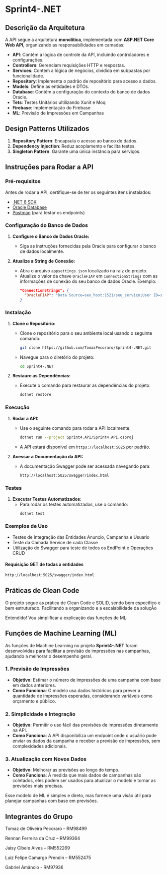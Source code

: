 # Sprint4-.NET

## Descrição da Arquitetura
A API segue a arquitetura **monolítica**, implementada com **ASP.NET Core Web API**, organizando as responsabilidades em camadas:

- **API**: Contém a lógica de controle da API, incluindo controladores e configurações.
- **Controllers**: Gerenciam requisições HTTP e respostas.
- **Services**:  Contém a lógica de negócios, dividida em subpastas por funcionalidade.
- **Repository**: Implementa o padrão de repositório para acesso a dados.
- **Models**: Define as entidades e DTOs.
- **Database**: Contém a configuração do contexto do banco de dados Oracle.
- **Tets**: Testes Unitários ultilizando Xunit e Moq
- **Firebase**: Implementação do Firebase
- **ML**: Previsão de Impressões em Campanhas


## Design Patterns Utilizados
1. **Repository Pattern**: Encapsula o acesso ao banco de dados.
2. **Dependency Injection**: Reduz acoplamento e facilita testes.
3. **Singleton Pattern**: Garante uma única instância para serviços.

## Instruções para Rodar a API

### Pré-requisitos

Antes de rodar a API, certifique-se de ter os seguintes itens instalados:

- [.NET 6 SDK](https://dotnet.microsoft.com/download)
- [Oracle Database](https://www.oracle.com/database/)
- [Postman](https://www.postman.com/downloads/) (para testar os endpoints)

### Configuração do Banco de Dados

1. **Configure o Banco de Dados Oracle:**
   - Siga as instruções fornecidas pela Oracle para configurar o banco de dados localmente.

2. **Atualize a String de Conexão:**
   - Abra o arquivo `appsettings.json` localizado na raiz do projeto.
   - Atualize o valor da chave `OracleFIAP` em `ConnectionStrings` com as informações de conexão do seu banco de dados Oracle. Exemplo:
     ```json
     "ConnectionStrings": {
       "OracleFIAP": "Data Source=seu_host:1521/seu_serviço;User ID=seu_usuario;Password=sua_senha;"
     }
     ```

### Instalação

1. **Clone o Repositório:**
   - Clone o repositório para o seu ambiente local usando o seguinte comando:
     ```bash
     git clone https://github.com/TomazPecoraro/Sprint4-.NET.git
     ```
   - Navegue para o diretório do projeto:
     ```bash
     cd Sprint4-.NET
     ```

2. **Restaure as Dependências:**
   - Execute o comando para restaurar as dependências do projeto:
     ```bash
     dotnet restore
     ```

### Execução

1. **Rodar a API:**
   - Use o seguinte comando para rodar a API localmente:
     ```bash
     dotnet run --project Sprint4.API/Sprint4.API.csproj
     ```
   - A API estará disponível em `https://localhost:5025` por padrão.

2. **Acessar a Documentação da API:**
   - A documentação Swagger pode ser acessada navegando para:
     ```markdown
     http://localhost:5025/swagger/index.html
     ```

### Testes

1. **Executar Testes Automatizados:**
   - Para rodar os testes automatizados, use o comando:
     ```bash
     dotnet test
     ```

### Exemplos de Uso

- Testes de Integração das Entidades Anuncio, Campanha e Usuario
- Teste da Camada Service de cada Classe
- Utilização do Swagger para teste de todos os EndPoint e Operações CRUD

#### Requisição GET de todas a entidades

```bash
http://localhost:5025/swagger/index.html
```

## Práticas de Clean Code

O projeto segue as prática de Clean Code e SOLID, sendo bem especifico e bem estruturado. Facilitando a organizando e a escalabilidade da soluçÃo

Entendido! Vou simplificar a explicação das funções de ML:

## Funções de Machine Learning (ML)

As funções de Machine Learning no projeto **Sprint4-.NET** foram desenvolvidas para facilitar a previsão de impressões nas campanhas, ajudando a melhorar o desempenho geral.

### 1. Previsão de Impressões

- **Objetivo**: Estimar o número de impressões de uma campanha com base em dados anteriores.
- **Como Funciona**: O modelo usa dados históricos para prever a quantidade de impressões esperadas, considerando variáveis como orçamento e público.

### 2. Simplicidade e Integração

- **Objetivo**: Permitir o uso fácil das previsões de impressões diretamente na API.
- **Como Funciona**: A API disponibiliza um endpoint onde o usuário pode enviar os dados da campanha e receber a previsão de impressões, sem complexidades adicionais.

### 3. Atualização com Novos Dados

- **Objetivo**: Melhorar as previsões ao longo do tempo.
- **Como Funciona**: À medida que mais dados de campanhas são coletados, eles podem ser usados para atualizar o modelo e tornar as previsões mais precisas.

Esse modelo de ML é simples e direto, mas fornece uma visão útil para planejar campanhas com base em previsões.

## Integrantes do Grupo
Tomaz de Oliveira Pecoraro – RM98499

Rennan Ferreira da Cruz – RM99364

Jaisy Cibele Alves – RM552269

Luiz Felipe Camargo Prendin – RM552475

Gabriel Amâncio - RM97936
